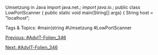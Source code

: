 Umsetzung in Java
import  java.net.*;
import  java.io.*;
public class LowPortScanner  {
  public static void main(String[]  args) {    String host = ”localhost”;

   Tags & Topics:
   #main(string
   #Umsetzung
   #LowPortScanner

[Previous: #AdvIT-Folien_346](AdvIT-Folien_346.md)

[Next: #AdvIT-Folien_346](AdvIT-Folien_346.md)